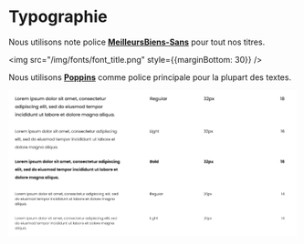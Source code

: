 # Typographie

Nous utilisons note police **[MeilleursBiens-Sans](/fonts/MeilleursBiensSans-SemiBold.otf)** pour tout nos titres.

<img src="/img/fonts/font_title.png" style={{marginBottom: 30}} />

Nous utilisons **[Poppins](https://fonts.google.com/specimen/Poppins)** comme police principale pour la plupart des textes.

<img src="/img/fonts/font_p.png" />



